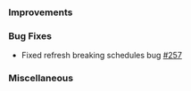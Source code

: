 ### Improvements

### Bug Fixes

- Fixed refresh breaking schedules bug [#257](https://github.com/pulumi/pulumi-pulumiservice/issues/257)

### Miscellaneous
